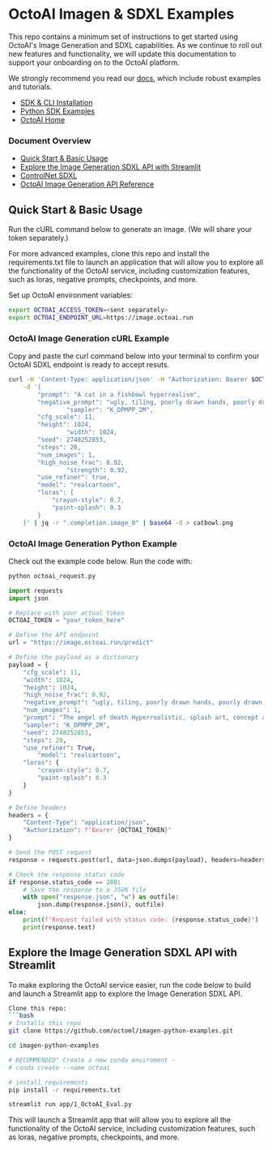 # OctoAI Imagen & SDXL Examples

This repo contains a minimum set of instructions to get started using OctoAI's Image Generation and SDXL capabilities. As we continue to roll out new features and functionality, we will update this documentation to support your onboarding on to the OctoAI platform.

We strongly recommend you read our [docs](https://docs.octoai.cloud/docs), which include robust examples and tutorials.

- [SDK & CLI Installation](https://docs.octoai.cloud/docs/installation-links)
- [Python SDK Examples](https://docs.octoai.cloud/docs/use-the-python-client-for-templates)
- [OctoAI Home](https://octoai.cloud/)


### Document Overview
- [Quick Start & Basic Usage](#quick-start--basic-usage)
- [Explore the Image Generation SDXL API with Streamlit](#explore-the-image-generation-sdxl-api-with-streamlit)
- [ControlNet SDXL](#controlnet-sdxl)
- [OctoAI Image Generation API Reference](#octoai-image-generation-api-reference)



## Quick Start & Basic Usage
Run the cURL command below to generate an image. (We will share your token separately.) 

For more advanced examples, clone this repo and install the requirements.txt file to launch an application that will allow you to explore all the functionality of the OctoAI service, including customization features, such as loras, negative prompts, checkpoints, and more.

Set up OctoAI environment variables:

```bash
export OCTOAI_ACCESS_TOKEN=<sent separately>
export OCTOAI_ENDPOINT_URL=https://image.octoai.run
```

### OctoAI Image Generation cURL Example
Copy and paste the curl command below into your terminal to confirm your OctoAI SDXL endpoint is ready to accept resuts. 

```bash
curl -H 'Content-Type: application/json' -H "Authorization: Bearer $OCTOAI_TOKEN" -X POST "https://image.octoai.run/predict" \
    -d '{
        "prompt": "A cat in a fishbowl hyperrealism",
        "negative_prompt": "ugly, tiling, poorly drawn hands, poorly drawn feet, poorly drawn face, out of frame, extra limbs, disfigured, deformed, body out of frame, blurry, bad anatomy, blurred, watermark, grainy, signature, cut off, draft",
				"sampler": "K_DPMPP_2M",
        "cfg_scale": 11,
        "height": 1024,
				"width": 1024,
        "seed": 2748252853,
        "steps": 20,
        "num_images": 1,
        "high_noise_frac": 0.92,
				"strength": 0.92,
        "use_refiner": true,
        "model": "realcartoon",
        "loras": {
            "crayon-style": 0.7,
            "paint-splash": 0.3
        }
    }' | jq -r ".completion.image_0" | base64 -d > catbowl.png  

```
### OctoAI Image Generation Python Example
Check out the example code below. Run the code with:

```bash
python octoai_request.py
```

```python
import requests
import json

# Replace with your actual token
OCTOAI_TOKEN = "your_token_here"

# Define the API endpoint
url = "https://image.octoai.run/predict"

# Define the payload as a dictionary
payload = {
    "cfg_scale": 11,
    "width": 1024,
    "height": 1024,
    "high_noise_frac": 0.92,
    "negative_prompt": "ugly, tiling, poorly drawn hands, poorly drawn feet, poorly drawn face, out of frame, extra limbs, disfigured, deformed, body out of frame, blurry, bad anatomy, blurred, watermark, grainy, signature, cut off, draft",
    "num_images": 1,
    "prompt": "The angel of death Hyperrealistic, splash art, concept art, mid shot, intricately detailed, color depth, dramatic, 2/3 face angle, side light, colorful background",
    "sampler": "K_DPMPP_2M",
    "seed": 2748252853,
    "steps": 20,
    "use_refiner": True,
		"model": "realcartoon",
    "loras": {
        "crayon-style": 0.7,
        "paint-splash": 0.3
    }
}

# Define headers
headers = {
    "Content-Type": "application/json",
    "Authorization": f"Bearer {OCTOAI_TOKEN}"
}

# Send the POST request
response = requests.post(url, data=json.dumps(payload), headers=headers)

# Check the response status code
if response.status_code == 200:
    # Save the response to a JSON file
    with open("response.json", "w") as outfile:
        json.dump(response.json(), outfile)
else:
    print(f"Request failed with status code: {response.status_code}")
    print(response.text)

```

## Explore the Image Generation SDXL API with Streamlit
To make exploring the OctoAI service easier, run the code below to build and launch a Streamlit app to explore the Image Generation SDXL API.

```bash
Clone this repo:
```bash
# Installs this repo
git clone https://github.com/octoml/imagen-python-examples.git

cd imagen-python-examples

# RECOMMENDED" Create a new conda enviroment - 
# conda create --name octoai

# install requirements
pip install -r requirements.txt

```

```bash
streamlit run app/1_OctoAI_Eval.py
```

This will launch a Streamlit app that will allow you to explore all the functionality of the OctoAI service, including customization features, such as loras, negative prompts, checkpoints, and more.
